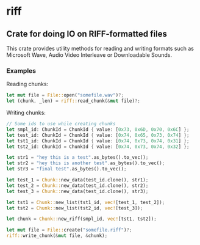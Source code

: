 # riff

## Crate for doing IO on RIFF-formatted files

This crate provides utility methods for reading and writing formats such as
Microsoft Wave, Audio Video Interleave or Downloadable Sounds.

### Examples

Reading chunks:

````rust
let mut file = File::open("somefile.wav")?;
let (chunk, _len) = riff::read_chunk(&mut file)?;
````

Writing chunks:

````rust
// Some ids to use while creating chunks
let smpl_id: ChunkId = ChunkId { value: [0x73, 0x6D, 0x70, 0x6C] };
let test_id: ChunkId = ChunkId { value: [0x74, 0x65, 0x73, 0x74] };
let tst1_id: ChunkId = ChunkId { value: [0x74, 0x73, 0x74, 0x31] };
let tst2_id: ChunkId = ChunkId { value: [0x74, 0x73, 0x74, 0x32] };

let str1 = "hey this is a test".as_bytes().to_vec();
let str2 = "hey this is another test".as_bytes().to_vec();
let str3 = "final test".as_bytes().to_vec();

let test_1 = Chunk::new_data(test_id.clone(), str1);
let test_2 = Chunk::new_data(test_id.clone(), str2);
let test_3 = Chunk::new_data(test_id.clone(), str3);

let tst1 = Chunk::new_list(tst1_id, vec![test_1, test_2]);
let tst2 = Chunk::new_list(tst2_id, vec![test_3]);

let chunk = Chunk::new_riff(smpl_id, vec![tst1, tst2]);

let mut file = File::create("somefile.riff")?;
riff::write_chunk(&mut file, &chunk);
````